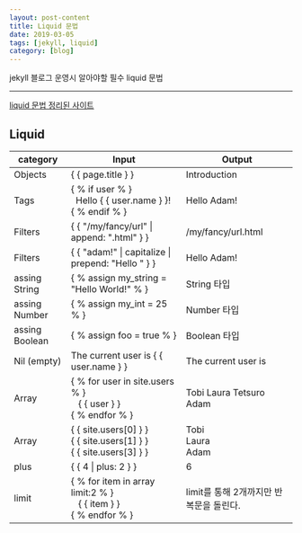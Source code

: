 ```yaml
---
layout: post-content
title: Liquid 문법
date: 2019-03-05
tags: [jekyll, liquid]
category: [blog]
---
```


jekyll 블로그 운영시 알아야할 필수 liquid 문법

---

[liquid 문법 정리된 사이트](https://shopify.github.io/liquid/basics/types/)

## Liquid

<table>
<thead>
	<tr><th>category</th><th>Input</th><th>Output</th></tr>
</thead>
<tbody>
	<tr>
		<td>Objects</td>
		<td>
		{ { page.title } }	
		</td>
		<td>Introduction</td>
	</tr>
	<tr>
		<td>Tags</td>
		<td>
		{ % if user % } <br/>
		  &nbsp;&nbsp;Hello { { user.name } }! <br/>
		{ % endif % }
		</td>
		<td>Hello Adam!</td>
	</tr>
	<tr>
		<td>Filters</td>
		<td>
		{ { "/my/fancy/url" | append: ".html" } }
		</td>
		<td>/my/fancy/url.html</td>
	</tr>
	<tr>
		<td>Filters</td>
		<td>
		{ { "adam!" | capitalize | prepend: "Hello " } }
		</td>
		<td>Hello Adam!</td>
	</tr>
	<tr>
		<td>assing String</td>
		<td>
		{ % assign my_string = "Hello World!" % }
		</td>
		<td>String 타입</td>
	</tr>
	<tr>
		<td>assing Number</td>
		<td>
		{ % assign my_int = 25 % }
		</td>
		<td>Number 타입</td>
	</tr>
	<tr>
		<td>assing Boolean</td>
		<td>
		{ % assign foo = true % }
		</td>
		<td>Boolean 타입</td>
	</tr>
	<tr>
		<td>Nil (empty)</td>
		<td>
		The current user is { { user.name } }
		</td>
		<td>The current user is</td>
	</tr>
	<tr>
		<td>Array</td>
		<td>
		{ % for user in site.users % }<br/>
		  &nbsp;&nbsp; { { user } }<br/>
		{ % endfor % }
		</td>
		<td>Tobi Laura Tetsuro Adam</td>
	</tr>
	<tr>
		<td>Array</td>
		<td>
		{ { site.users[0] } }<br/>
		{ { site.users[1] } }<br/>
		{ { site.users[3] } }
		</td>
		<td>Tobi <br/>
		Laura <br/>
		Adam</td>
	</tr>
	<tr>
		<td>plus</td>
		<td>
		{ { 4 | plus: 2 } }
		</td>
		<td>6</td>
	</tr>
	<tr>
		<td>limit</td>
		<td>
		{ % for item in array limit:2 % }<br/>
	       &nbsp;&nbsp; { { item } }<br/>
		{ % endfor % }
		</td>
		<td>limit를 통해 2개까지만 반복문을 돌린다.</td>
	</tr>
</tbody>
</table>

